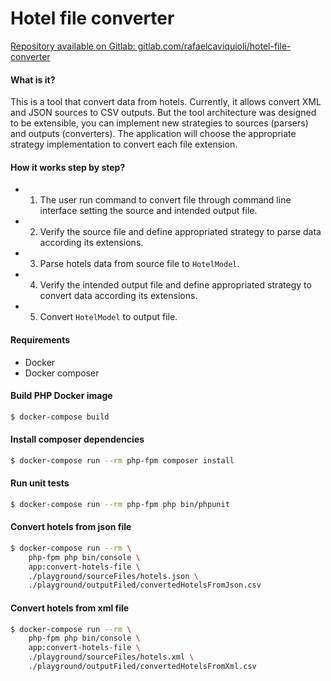 # Hotel file converter

[Repository available on Gitlab: gitlab.com/rafaelcaviquioli/hotel-file-converter](https://gitlab.com/rafaelcaviquioli/hotel-file-converter)

#### What is it?

This is a tool that convert data from hotels. Currently, it allows convert XML and JSON sources to CSV outputs. But the tool architecture was designed to be extensible, you can implement new strategies to sources (parsers) and outputs (converters). The application will choose the appropriate strategy implementation to convert each file extension.

#### How it works step by step?

- 1. The user run command to convert file through command line interface setting the source and  intended output file.
- 2. Verify the source file and define appropriated strategy to parse data according its extensions.
- 3. Parse hotels data from source file to `HotelModel`.
- 4. Verify the intended output file and define appropriated strategy to convert data according its extensions.
- 5. Convert `HotelModel` to output file.

#### Requirements

- Docker
- Docker composer

#### Build PHP Docker image

```bash
$ docker-compose build
```

#### Install composer dependencies

```bash
$ docker-compose run --rm php-fpm composer install
```

#### Run unit tests

```bash
$ docker-compose run --rm php-fpm php bin/phpunit
```

#### Convert hotels from json file

```bash
$ docker-compose run --rm \
    php-fpm php bin/console \
    app:convert-hotels-file \
    ./playground/sourceFiles/hotels.json \
    ./playground/outputFiled/convertedHotelsFromJson.csv
```

#### Convert hotels from xml file

```bash
$ docker-compose run --rm \
    php-fpm php bin/console \
    app:convert-hotels-file \
    ./playground/sourceFiles/hotels.xml \
    ./playground/outputFiled/convertedHotelsFromXml.csv
```